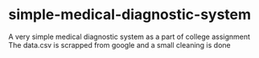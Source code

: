 # simple-medical-diagnostic-system
A very simple medical diagnostic system as a part of college assignment
The data.csv is scrapped from google and a small cleaning is done
